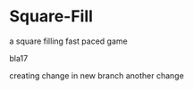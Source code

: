 # Square-Fill
a square filling fast paced game

bla17


creating change in new branch
another change
